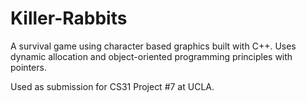 # Killer-Rabbits
A survival game using character based graphics built with C++. Uses dynamic allocation and object-oriented programming principles with pointers.


Used as submission for CS31 Project #7 at UCLA.

